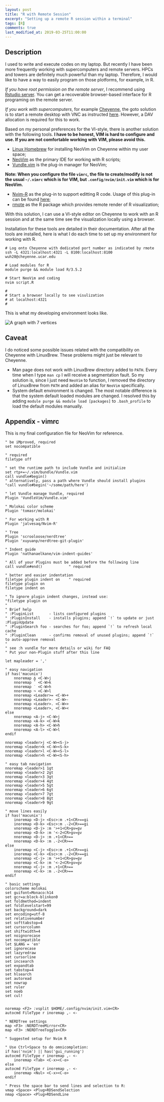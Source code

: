 ```yaml
---
layout: post
title: "R with Remote Session"
excerpt: "Setting up a remote R session within a terminal"
tags: [R]
comments: true
last_modified_at: 2019-03-25T11:00:00
---
```


## Description

I used to write and execute codes on my laptop. But recently I have been more frequently working with supercomputers and remote servers. HPCs and towers are definitely much powerful than my laptop. Therefore, I would like to have a way to easily program on those plotforms, for example, in R.

*If you have root permission on the remote server*, I recommend using [Rstudio server](https://www.rstudio.com/products/rstudio-server/). You can get a recoverable browser-based interface for R programing on the remote server.

*If you work with supercomputers*, for example [Cheyenne](https://www2.cisl.ucar.edu/resources/computational-systems/cheyenne), the goto solution is to start a remote desktop with VNC as instructed [here](https://www2.cisl.ucar.edu/resources/computational-systems/casper/software/turbovnc). However, a DAV allocation is required for this to work.

Based on my personal preferences for the VI-style, there is another solution with the following tools. **I have to be honest, VIM is hard to configure and use. If you are not comfortable working with VIM, please avoid this.**

- [Linux Homebrew](https://docs.brew.sh/Homebrew-on-Linux) for installing NeoVim on Cheyenne within my user space;
- [NeoVim](https://neovim.io/) as the primary IDE for working with R scripts;
- [Vundle.vim](https://github.com/VundleVim/Vundle.vim) is the plug-in manager for NeoVim;

**Note: When you configure the file `vimrc`, the file to create/modify is not the usual `~/.vimrc` which is for VIM, but `.config/nvim/init.vim` which is for NeoVim.**

- [Nvim-R](https://github.com/jalvesaq/Nvim-R) as the plug-in to support editting R code. Usage of this plug-in can be found [here](https://raw.githubusercontent.com/jalvesaq/Nvim-R/master/doc/Nvim-R.txt);
- [rmote](https://github.com/cloudyr/rmote) as the R package which provides remote render of R visualization;

With this solution, I can use a VI-style editor on Cheyenne to work with an R session and at the same time see the visualization locally using a browser.

Installation for these tools are detailed in their documentation. After all the tools are installed, here is what I do each time to set up my environment for working with R.

```
# Log onto Cheyenne with dedicated port number as indicated by rmote
ssh -L 4321:localhost:4321 -L 8100:localhost:8100 wuh20@cheyenne.ucar.edu

# Load modules for R
module purge && module load R/3.5.2

# Start NeoVim and coding
nvim script.R

#
# Start a browser locally to see visulization
# at localhost:4321
#
```

This is what my developing environment looks like.

![A graph with 7 vertices](https://weiming-hu.github.io/assets/data-for-posts/2019-03-25-remote-R-on-cheyenne/remote-R.png)


## Caveat

I do noticed some possible issues related with the compatibility on Cheyenne with LinuxBrew. These problems might just be relevant to Cheyenne.

- Man page does not work with LinuxBrew directory added to `PATH`. Every time when I type `man cp` I will receive a segmentation fault. So my solution is, since I just need `NeoVim` to function, I removed the directory of LinuxBrew from `PATH` and added an alias for `NeoVim` specifically.
- System default environment is changed. The most notable difference is that the system default loaded modules are changed. I resolved this by adding `module purge && module load [packages]` to `.bash_profile` to load the default modules manually.

## Appendix - vimrc

This is my final configuration file for NeoVim for reference.

```
" be iMproved, required
set nocompatible              

" required
filetype off                  

" set the runtime path to include Vundle and initialize
set rtp+=~/.vim/bundle/Vundle.vim
call vundle#begin()
" alternatively, pass a path where Vundle should install plugins
"call vundle#begin('~/some/path/here')

" let Vundle manage Vundle, required
Plugin 'VundleVim/Vundle.vim'

" Molokai color scheme
Plugin 'tomasr/molokai'

" For working with R
Plugin 'jalvesaq/Nvim-R'

" Tree
Plugin 'scrooloose/nerdtree'
Plugin 'xuyuanp/nerdtree-git-plugin'

" Indent guide
Plugin 'nathanaelkane/vim-indent-guides'

" All of your Plugins must be added before the following line
call vundle#end()            " required

" better and easier indentation
filetype plugin indent on    " required
filetype plugin on
filetype indent on

" To ignore plugin indent changes, instead use:
"filetype plugin on
"
" Brief help
" :PluginList       - lists configured plugins
" :PluginInstall    - installs plugins; append `!` to update or just :PluginUpdate
" :PluginSearch foo - searches for foo; append `!` to refresh local cache
" :PluginClean      - confirms removal of unused plugins; append `!` to auto-approve removal
"
" see :h vundle for more details or wiki for FAQ
" Put your non-Plugin stuff after this line

let mapleader = ','

" easy navigation
if has('macunix')
    nnoremap ∆ <C-W>j
    nnoremap ˚ <C-W>k
    nnoremap ˙ <C-W>h
    nnoremap ¬ <C-W>l
    nnoremap <Leader>= <C-W>+
    nnoremap <Leader>- <C-W>-
    nnoremap <Leader>. <C-W>>
    nnoremap <Leader>, <C-W><
else
    nnoremap <A-j> <C-W>j
    nnoremap <A-k> <C-W>k
    nnoremap <A-h> <C-W>h
    nnoremap <A-l> <C-W>l
endif

nnoremap <leader>j <C-W><S-j>
nnoremap <leader>k <C-W><S-k>
nnoremap <leader>l <C-W><S-l>
nnoremap <leader>h <C-W><S-h>

" easy tab navigation
nnoremap <leader>1 1gt
nnoremap <leader>2 2gt
nnoremap <leader>3 3gt
nnoremap <leader>4 4gt
nnoremap <leader>5 5gt
nnoremap <leader>6 6gt
nnoremap <leader>7 7gt
nnoremap <leader>8 8gt
nnoremap <leader>9 9gt

" move lines easily
if has('macunix')
    inoremap <D-j> <Esc>:m .+1<CR>==gi
    inoremap <D-k> <Esc>:m .-2<CR>==gi
    vnoremap <D-j> :m '>+1<CR>gv=gv
    vnoremap <D-k> :m '<-2<CR>gv=gv
    nnoremap <D-j> :m .+1<CR>==
    nnoremap <D-k> :m .-2<CR>==
else
    inoremap <C-j> <Esc>:m .+1<CR>==gi
    inoremap <C-k> <Esc>:m .-2<CR>==gi
    vnoremap <C-j> :m '>+1<CR>gv=gv
    vnoremap <C-k> :m '<-2<CR>gv=gv
    nnoremap <C-j> :m .+1<CR>==
    nnoremap <C-k> :m .-2<CR>==
endif

" basic settings
colorscheme molokai
set guifont=Monaco:h14
set gcr=a:block-blinkon0
set foldmethod=indent
set foldlevelstart=99
set background=dark
set encoding=utf-8
set relativenumber
set softtabstop=4
set cursorcolumn
set shiftwidth=4
set noignorecase
set nocompatible
let $LANG = 'en'
set ignorecase
set lazyredraw
set cursorline
set incsearch
set expandtab
set tabstop=4
set hlsearch
set autoread
set nowrap
set ruler
set noeb
set cul!


noremap <F2> :vsplit $HOME/.config/nvim/init.vim<CR>
autocmd FileType r inoremap ,- <-

" NERDTree settings
map <F3> :NERDTreeMirror<CR>
map <F3> :NERDTreeToggle<CR>

" Suggested setup for Nvim R

" Use Ctrl+Space to do omnicompletion:
if has('nvim') || has('gui_running')
autocmd FileType r inoremap ,- <-
    inoremap <Tab> <C-x><C-o>
else
autocmd FileType r inoremap ,- <-
    inoremap <Nul> <C-x><C-o>
endif

" Press the space bar to send lines and selection to R:
vmap <Space> <Plug>RDSendSelection
nmap <Space> <Plug>RDSendLine
```
